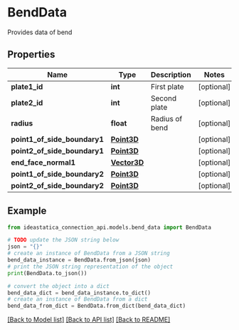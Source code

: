 # BendData

Provides data of bend

## Properties

Name | Type | Description | Notes
------------ | ------------- | ------------- | -------------
**plate1_id** | **int** | First plate | [optional] 
**plate2_id** | **int** | Second plate | [optional] 
**radius** | **float** | Radius of bend | [optional] 
**point1_of_side_boundary1** | [**Point3D**](Point3D.md) |  | [optional] 
**point2_of_side_boundary1** | [**Point3D**](Point3D.md) |  | [optional] 
**end_face_normal1** | [**Vector3D**](Vector3D.md) |  | [optional] 
**point1_of_side_boundary2** | [**Point3D**](Point3D.md) |  | [optional] 
**point2_of_side_boundary2** | [**Point3D**](Point3D.md) |  | [optional] 

## Example

```python
from ideastatica_connection_api.models.bend_data import BendData

# TODO update the JSON string below
json = "{}"
# create an instance of BendData from a JSON string
bend_data_instance = BendData.from_json(json)
# print the JSON string representation of the object
print(BendData.to_json())

# convert the object into a dict
bend_data_dict = bend_data_instance.to_dict()
# create an instance of BendData from a dict
bend_data_from_dict = BendData.from_dict(bend_data_dict)
```
[[Back to Model list]](../README.md#documentation-for-models) [[Back to API list]](../README.md#documentation-for-api-endpoints) [[Back to README]](../README.md)



